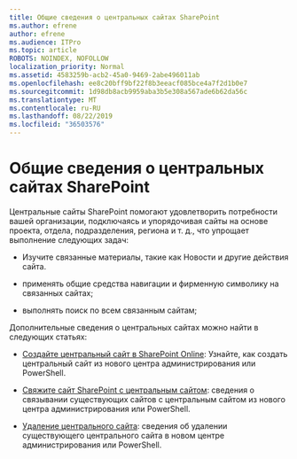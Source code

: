 ```yaml
---
title: Общие сведения о центральных сайтах SharePoint
ms.author: efrene
author: efrene
ms.audience: ITPro
ms.topic: article
ROBOTS: NOINDEX, NOFOLLOW
localization_priority: Normal
ms.assetid: 4583259b-acb2-45a0-9469-2abe496011ab
ms.openlocfilehash: ee8c20bff9bf22f8b3eeacf085bce4a7f2d1b0e7
ms.sourcegitcommit: 1d98db8acb9959aba3b5e308a567ade6b62da56c
ms.translationtype: MT
ms.contentlocale: ru-RU
ms.lasthandoff: 08/22/2019
ms.locfileid: "36503576"
---
```

# <a name="sharepoint-hub-sites-overview"></a>Общие сведения о центральных сайтах SharePoint

Центральные сайты SharePoint помогают удовлетворить потребности вашей организации, подключаясь и упорядочивая сайты на основе проекта, отдела, подразделения, региона и т. д., что упрощает выполнение следующих задач:

- Изучите связанные материалы, такие как Новости и другие действия сайта.

- применять общие средства навигации и фирменную символику на связанных сайтах; 

- выполнять поиск по всем связанным сайтам;

Дополнительные сведения о центральных сайтах можно найти в следующих статьях:
- [Создайте центральный сайт в SharePoint Online](https://docs.microsoft.com/sharepoint/create-hub-site): Узнайте, как создать центральный сайт из нового центра администрирования или PowerShell.

- [Свяжите сайт SharePoint с центральным сайтом](https://support.office.com/article/associate-a-sharepoint-site-with-a-hub-site-ae0009fd-af04-4d3d-917d-88edb43efc05): сведения о связывании существующих сайтов с центральным сайтом из нового центра администрирования или PowerShell.

- [Удаление центрального сайта](https://docs.microsoft.com/sharepoint/remove-hub-site): сведения об удалении существующего центрального сайта в новом центре администрирования или PowerShell.

